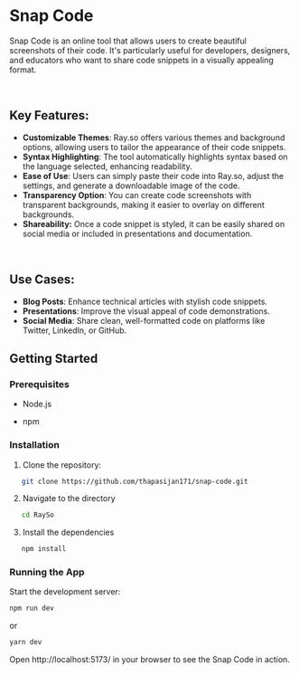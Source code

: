 # Snap Code
Snap Code is an online tool that allows users to create beautiful screenshots of their code. It's particularly useful for developers, designers, and educators who want to share code snippets in a visually appealing format.

</br>

## Key Features:
- <b>Customizable Themes</b>: Ray.so offers various themes and background options, allowing users to tailor the appearance of their code snippets.
- <b>Syntax Highlighting</b>: The tool automatically highlights syntax based on the language selected, enhancing readability.
- <b>Ease of Use</b>: Users can simply paste their code into Ray.so, adjust the settings, and generate a downloadable image of the code.
- <b>Transparency Option</b>: You can create code screenshots with transparent backgrounds, making it easier to overlay on different backgrounds.
- <b>Shareability:</b> Once a code snippet is styled, it can be easily shared on social media or included in presentations and documentation.

</br>

## Use Cases:
- <b>Blog Posts</b>: Enhance technical articles with stylish code snippets.
- <b>Presentations</b>: Improve the visual appeal of code demonstrations.
- <b>Social Media</b>: Share clean, well-formatted code on platforms like Twitter, LinkedIn, or GitHub.


## Getting Started

### Prerequisites

- Node.js

- npm 

### Installation

1. Clone the repository:
```bash
   git clone https://github.com/thapasijan171/snap-code.git
   ```
2. Navigate to the directory
```bash
   cd RaySo
   ```
3. Install the dependencies
```bash
   npm install
   ```
### Running the App
Start the development server:
``` bash
npm run dev
```
or
```bash
yarn dev
```
Open http://localhost:5173/ in your browser to see the Snap Code in action.
